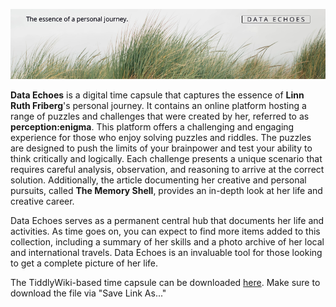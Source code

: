 ![Logo](logo.png)

**Data Echoes** is a digital time capsule that captures the essence of **Linn Ruth Friberg**'s personal journey. It contains an online platform hosting a range of puzzles and challenges that were created by her, referred to as **perception:enigma**. This platform offers a challenging and engaging experience for those who enjoy solving puzzles and riddles. The puzzles are designed to push the limits of your brainpower and test your ability to think critically and logically. Each challenge presents a unique scenario that requires careful analysis, observation, and reasoning to arrive at the correct solution. Additionally, the article documenting her creative and personal pursuits, called **The Memory Shell**, provides an in-depth look at her life and creative career.

Data Echoes serves as a permanent central hub that documents her life and activities. As time goes on, you can expect to find more items added to this collection, including a summary of her skills and a photo archive of her local and international travels. Data Echoes is an invaluable tool for those looking to get a complete picture of her life.

The TiddlyWiki-based time capsule can be downloaded [here](https://github.com/linfri/DataEchoes/blob/main/DataEchoes.html). Make sure to download the file via "Save Link As..."
